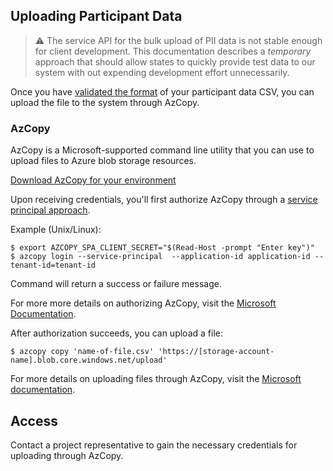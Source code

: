 ## Uploading Participant Data

> ⚠️ The service API for the bulk upload of PII data is not stable enough for client development. This documentation describes a _temporary_ approach that should allow states to quickly provide test data to our system with out expending development effort unnecessarily.

Once you have [validated the format](./bulk-import.md) of your participant data CSV, you can upload the file to the system through AzCopy.
### AzCopy

AzCopy is a Microsoft-supported command line utility that you can use to upload files to Azure blob storage resources.

[Download AzCopy for your environment](https://docs.microsoft.com/en-us/azure/storage/common/storage-use-azcopy-v10#run-azcopy)

Upon receiving credentials, you'll first authorize AzCopy through a [service principal approach](https://docs.microsoft.com/en-us/azure/storage/common/storage-use-azcopy-authorize-azure-active-directory?toc=/azure/storage/blobs/toc.json#authorize-a-service-principal).

Example (Unix/Linux):

```
$ export AZCOPY_SPA_CLIENT_SECRET="$(Read-Host -prompt "Enter key")"
$ azcopy login --service-principal  --application-id application-id --tenant-id=tenant-id
```

Command will return a success or failure message.

For more more details on authorizing AzCopy, visit the [Microsoft Documentation](https://docs.microsoft.com/en-us/azure/storage/common/storage-use-azcopy-authorize-azure-active-directory?toc=/azure/storage/blobs/toc.json#authorize-a-service-principal-by-using-a-client-secret).

After authorization succeeds, you can upload a file:

```
$ azcopy copy 'name-of-file.csv' 'https://[storage-account-name].blob.core.windows.net/upload'
```

For more details on uploading files through AzCopy, visit the [Microsoft documentation](https://docs.microsoft.com/en-us/azure/storage/common/storage-use-azcopy-blobs-upload).

## Access

Contact a project representative to gain the necessary credentials for uploading through AzCopy.
